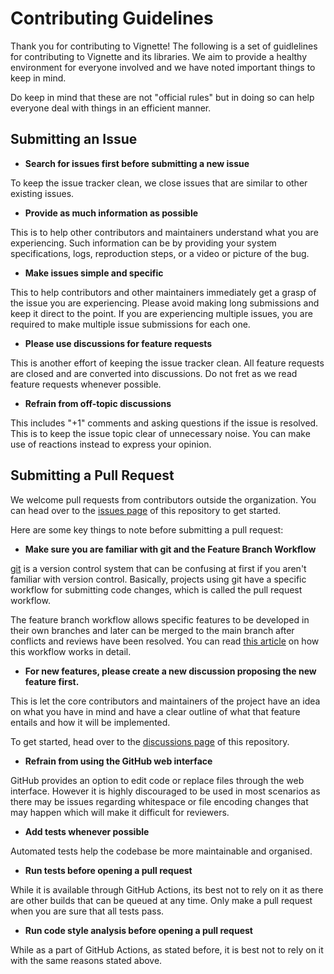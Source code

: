 # Contributing Guidelines

Thank you for contributing to Vignette! The following is a set of guidlelines for contributing to Vignette and its libraries. We aim to provide a healthy environment for everyone involved and we have noted important things to keep in mind.

Do keep in mind that these are not "official rules" but in doing so can help everyone deal with things in an efficient manner.

## Submitting an Issue

- **Search for issues first before submitting a new issue**

To keep the issue tracker clean, we close issues that are similar to other existing issues.

- **Provide as much information as possible**

This is to help other contributors and maintainers understand what you are experiencing. Such information can be by providing your system specifications, logs, reproduction steps, or a video or picture of the bug.

- **Make issues simple and specific**

This to help contributors and other maintainers immediately get a grasp of the issue you are experiencing. Please avoid making long submissions and keep it direct to the point. If you are experiencing multiple issues, you are required to make multiple issue submissions for each one.

- **Please use discussions for feature requests**

This is another effort of keeping the issue tracker clean. All feature requests are closed and are converted into discussions. Do not fret as we read feature requests whenever possible.

- **Refrain from off-topic discussions**

This includes "+1" comments and asking questions if the issue is resolved. This is to keep the issue topic clear of unnecessary noise. You can make use of reactions instead to express your opinion.

## Submitting a Pull Request

We welcome pull requests from contributors outside the organization. You can head over to the [issues page](https://github.com/vignetteapp/MediaPipe.NET/issues) of this repository to get started.

Here are some key things to note before submitting a pull request:

- **Make sure you are familiar with git and the Feature Branch Workflow**

[git](https://git-scm.com/) is a version control system that can be confusing at first if you aren't familiar with version control. Basically, projects using git have a specific workflow for submitting code changes, which is called the pull request workflow.

The feature branch workflow allows specific features to be developed in their own branches and later can be merged to the main branch after conflicts and reviews have been resolved. You can read [this article](https://www.atlassian.com/git/tutorials/comparing-workflows/feature-branch-workflow) on how this workflow works in detail.

- **For new features, please create a new discussion proposing the new feature first.**

This is let the core contributors and maintainers of the project have an idea on what you have in mind and have a clear outline of what that feature entails and how it will be implemented.

To get started, head over to the [discussions page](https://github.com/vignetteapp/MediaPipe.NET/discussions) of this repository.

- **Refrain from using the GitHub web interface**

GitHub provides an option to edit code or replace files through the web interface. However it is highly discouraged to be used in most scenarios as there may be issues regarding whitespace or file encoding changes that may happen which will make it difficult for reviewers.

- **Add tests whenever possible**

Automated tests help the codebase be more maintainable and organised.

- **Run tests before opening a pull request**

While it is available through GitHub Actions, its best not to rely on it as there are other builds that can be queued at any time. Only make a pull request when you are sure that all tests pass.

- **Run code style analysis before opening a pull request**

While as a part of GitHub Actions, as stated before, it is best not to rely on it with the same reasons stated above.
